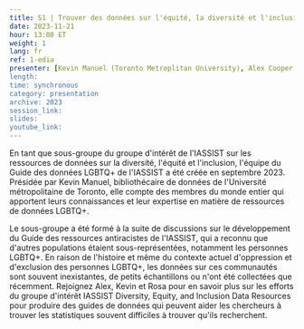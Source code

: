 ```yaml
---
title: S1 | Trouver des données sur l'équité, la diversité et l'inclusion au Canada et à l'étranger
date: 2023-11-21
hour: 13:00 ET
weight: 1
lang: fr
ref: 1-edia
presenter: [Kevin Manuel (Toronto Metroplitan University), Alex Cooper (Queen's Univesity), Rosa Orlandini (York University)]
length:
time: synchronous
category: presentation
archive: 2023
session_link:
slides:
youtube_link:
---
```

En tant que sous-groupe du groupe d'intérêt de l'IASSIST sur les ressources de données sur la diversité, l'équité et l'inclusion, l'équipe du Guide des données LGBTQ+ de l'IASSIST a été créée en septembre 2023. Présidée par Kevin Manuel, bibliothécaire de données de l'Université métropolitaine de Toronto, elle compte des membres du monde entier qui apportent leurs connaissances et leur expertise en matière de ressources de données LGBTQ+. <!--more-->

Le sous-groupe a été formé à la suite de discussions sur le développement du Guide des ressources antiracistes de l'IASSIST, qui a reconnu que d'autres populations étaient sous-représentées, notamment les personnes LGBTQ+. En raison de l'histoire et même du contexte actuel d'oppression et d'exclusion des personnes LGBTQ+, les données sur ces communautés sont souvent inexistantes, de petits échantillons ou n'ont été collectées que récemment. Rejoignez Alex, Kevin et Rosa pour en savoir plus sur les efforts du groupe d'intérêt IASSIST Diversity, Equity, and Inclusion Data Resources pour produire des guides de données qui peuvent aider les chercheurs à trouver les statistiques souvent difficiles à trouver qu'ils recherchent.
